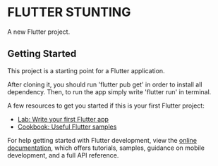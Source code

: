 # FLUTTER STUNTING

A new Flutter project.

## Getting Started

This project is a starting point for a Flutter application.

After cloning it, you should run 'flutter pub get' in order to install all dependency.
Then, to run the app simply write 'flutter run' in terminal.

A few resources to get you started if this is your first Flutter project:

- [Lab: Write your first Flutter app](https://docs.flutter.dev/get-started/codelab)
- [Cookbook: Useful Flutter samples](https://docs.flutter.dev/cookbook)

For help getting started with Flutter development, view the
[online documentation](https://docs.flutter.dev/), which offers tutorials,
samples, guidance on mobile development, and a full API reference.
